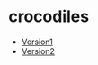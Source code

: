 # crocodiles
<DOCTYPE html>

- [Version1](https://McMaster6425.github.io/Crocodile/index.html)
- [Version2](https://McMaster6425.github.io/Crocodile/index-one.html)

</body>
</html>